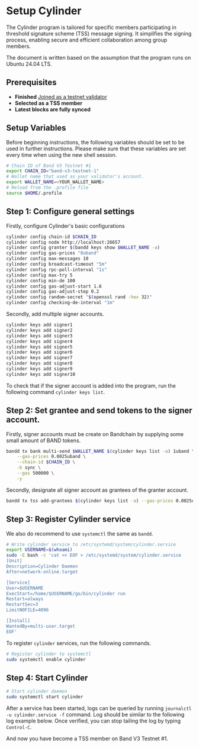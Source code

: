 # Setup Cylinder

The Cylinder program is tailored for specific members participating in threshold signature scheme (TSS) message signing. It simplifies the signing process, enabling secure and efficient collaboration among group members.

The document is written based on the assumption that the program runs on Ubuntu 24.04 LTS.

## Prerequisites

- **Finished** [Joined as a testnet validator](https://github.com/bandprotocol/launch/blob/master/band-v3-testnet-1/README.md)
- **Selected as a TSS member**
- **Latest blocks are fully synced**

## Setup Variables

Before beginning instructions, the following variables should be set to be used in further instructions. Please make sure that these variables are set every time when using the new shell session.

```bash
# Chain ID of Band V3 Testnet #1
export CHAIN_ID="band-v3-testnet-1"
# Wallet name that used as your validator's account.
export WALLET_NAME=<YOUR_WALLET_NAME>
# Reload from the .profile file
source $HOME/.profile
```

## Step 1: Configure general settings

Firstly, configure Cylinder's basic configurations

```bash
cylinder config chain-id $CHAIN_ID
cylinder config node http://localhost:26657
cylinder config granter $(bandd keys show $WALLET_NAME -a)
cylinder config gas-prices "0uband"
cylinder config max-messages 10
cylinder config broadcast-timeout "5m"
cylinder config rpc-poll-interval "1s"
cylinder config max-try 5
cylinder config min-de 100
cylinder config gas-adjust-start 1.6
cylinder config gas-adjust-step 0.2
cylinder config random-secret "$(openssl rand -hex 32)"
cylinder config checking-de-interval "1m"
```

Secondly, add multiple signer accounts.

```bash
cylinder keys add signer1
cylinder keys add signer2
cylinder keys add signer3
cylinder keys add signer4
cylinder keys add signer5
cylinder keys add signer6
cylinder keys add signer7
cylinder keys add signer8
cylinder keys add signer9
cylinder keys add signer10
```

To check that if the signer account is added into the program, run the following command
`cylinder keys list`.

## Step 2: Set grantee and send tokens to the signer account.

Firstly, signer accounts must be create on Bandchain by supplying some small amount of BAND tokens.

```bash
bandd tx bank multi-send $WALLET_NAME $(cylinder keys list -a) 1uband \
	--gas-prices 0.0025uband \
	--chain-id $CHAIN_ID \
	-b sync \
    --gas 500000 \
	-y
```

Secondly, designate all signer account as grantees of the granter account.

```bash
bandd tx tss add-grantees $(cylinder keys list -a) --gas-prices 0.0025uband --chain-id $CHAIN_ID --gas 2000000 --from $WALLET_NAME -b sync -y
```

## Step 3: Register Cylinder service

We also do recommend to use `systemctl` the same as `bandd`.

```bash
# Write cylinder service to /etc/systemd/system/cylinder.service
export USERNAME=$(whoami)
sudo -E bash -c 'cat << EOF > /etc/systemd/system/cylinder.service
[Unit]
Description=Cylinder Daemon
After=network-online.target

[Service]
User=$USERNAME
ExecStart=/home/$USERNAME/go/bin/cylinder run
Restart=always
RestartSec=3
LimitNOFILE=4096

[Install]
WantedBy=multi-user.target
EOF'
```

To register `cylinder` services, run the following commands.

```bash
# Register cylinder to systemctl
sudo systemctl enable cylinder
```

## Step 4: Start Cylinder

```bash
# Start cylinder daemon
sudo systemctl start cylinder
```

After a service has been started, logs can be queried by running `journalctl -u cylinder.service -f` command. Log should be similar to the following log example below. Once verified, you can stop tailing the log by typing `Control-C`.

And now you have become a TSS member on Band V3 Testnet #1.
